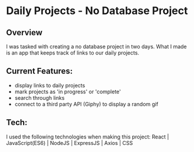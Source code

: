 # Daily Projects - No Database Project

## Overview
I was tasked with creating a no database project in two days. What I made is an app that keeps track of links to our daily projects. 

## Current Features:
- display links to daily projects
- mark projects as 'in progress' or 'complete'
- search through links
- connect to a third party API (Giphy) to display a random gif

## Tech:
I used the following technologies when making this project: React | JavaScript(ES6) | NodeJS | ExpressJS | Axios | CSS